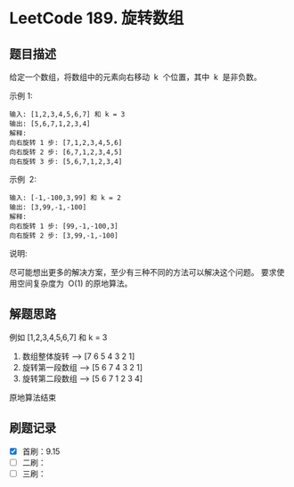 # LeetCode 189. 旋转数组

## 题目描述

给定一个数组，将数组中的元素向右移动  k  个位置，其中  k  是非负数。

示例 1:

```
输入: [1,2,3,4,5,6,7] 和 k = 3
输出: [5,6,7,1,2,3,4]
解释:
向右旋转 1 步: [7,1,2,3,4,5,6]
向右旋转 2 步: [6,7,1,2,3,4,5]
向右旋转 3 步: [5,6,7,1,2,3,4]
```

示例  2:

```
输入: [-1,-100,3,99] 和 k = 2
输出: [3,99,-1,-100]
解释:
向右旋转 1 步: [99,-1,-100,3]
向右旋转 2 步: [3,99,-1,-100]
```

说明:

尽可能想出更多的解决方案，至少有三种不同的方法可以解决这个问题。
要求使用空间复杂度为  O(1) 的原地算法。

## 解题思路

例如 [1,2,3,4,5,6,7] 和 k = 3

1. 数组整体旋转 --> [7 6 5 4 3 2 1]
2. 旋转第一段数组 --> [5 6 7 4 3 2 1]
3. 旋转第二段数组 --> [5 6 7 1 2 3 4]

原地算法结束

## 刷题记录

- [x] 首刷：9.15
- [ ] 二刷：
- [ ] 三刷：
